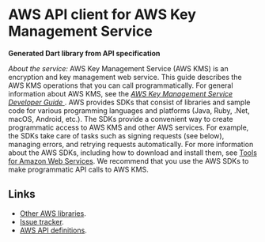 # AWS API client for AWS Key Management Service

**Generated Dart library from API specification**

*About the service:*
AWS Key Management Service (AWS KMS) is an encryption and key management web
service. This guide describes the AWS KMS operations that you can call
programmatically. For general information about AWS KMS, see the <a
href="https://docs.aws.amazon.com/kms/latest/developerguide/"> <i>AWS Key
Management Service Developer Guide</i> </a>.
<note>
AWS provides SDKs that consist of libraries and sample code for various
programming languages and platforms (Java, Ruby, .Net, macOS, Android,
etc.). The SDKs provide a convenient way to create programmatic access to
AWS KMS and other AWS services. For example, the SDKs take care of tasks
such as signing requests (see below), managing errors, and retrying requests
automatically. For more information about the AWS SDKs, including how to
download and install them, see <a href="https://aws.amazon.com/tools/">Tools
for Amazon Web Services</a>.
</note>
We recommend that you use the AWS SDKs to make programmatic API calls to AWS
KMS.

## Links

- [Other AWS libraries](https://github.com/agilord/aws_client/tree/master/generated).
- [Issue tracker](https://github.com/agilord/aws_client/issues).
- [AWS API definitions](https://github.com/aws/aws-sdk-js/tree/master/apis).
